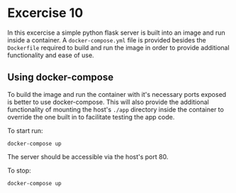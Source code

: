 # Excercise 10

In this excercise a simple python flask server is built into an image and run inside a container.
A `docker-compose.yml` file is provided besides the `Dockerfile` required to build and run the image in order to provide additional functionality and ease of use.

## Using docker-compose

To build the image and run the container with it's necessary ports exposed is better to use docker-compose. This will also provide the additional functionality of mounting the host's `./app` directory inside the container to override the one built in to facilitate testing the app code.

To start run:

```
docker-compose up
```

The server should be accessible via the host's port 80.

To stop:

```
docker-compose up
```
